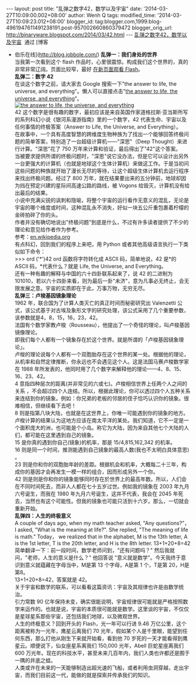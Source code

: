 --- layout: post title: "乱弹之数字42，数学以及宇宙" date:
'2014-03-27T10:09:00.002+08:00' author: Wenh Q tags: modified\_time:
'2014-03-27T10:09:23.012+08:00' blogger\_id:
tag:blogger.com,1999:blog-4961947611491238191.post-957002660860379472
blogger\_orig\_url: http://binaryware.blogspot.com/2014/03/42.html ---
[乱弹之数字42，数学以及宇宙](http://blog.jobbole.com/64011/)  通过 [博客
- 伯乐在线](http://blog.jobbole.com/)
**乱弹一：我们身处的世界**\
当我第一次看到这个 flash
作品时，心里很震惊。构成我们这个世界的，真的非常非常辽阔。页面比较窄，最好 [在新页面观看
Flash](http://www.nowamagic.net/librarys/images/201403/2014_03_25_01.swf)。\
**乱弹二：数字 42**\
在谈这个数字之前，请大家去 Google 搜索一下"the answer to life, the
universe, and everything"。懒人可以直接点击"[the answer to life, the
universe, and
everything](https://www.google.com.hk/search?q=the+answer+to+life%2C+the+universe%2C+and+everything&oq=the+answer+to+life%2C+the+universe%2C+and+everything&aqs=chrome..69i57&sourceid=chrome&espv=210&es_sm=93&ie=UTF-8)"。\
[![the answer to life, the universe, and
everything](http://jbcdn2.b0.upaiyun.com/2014/03/754c959c5247dc8cba64cb7e305d15ba.png)](http://jbcdn2.b0.upaiyun.com/2014/03/754c959c5247dc8cba64cb7e305d15ba.png "乱弹之数字42，数学以及宇宙")\
42
这个数字是很有趣的数字，最初应该是来自英国作家道格拉斯·亚当斯所写的系列科幻小说《银河系漫游指南》里的一个数字，42
代表生命、宇宙以及任何事情的终极答案（Answer to Life, the Universe, and
Everything）。\
在故事中，一个具有高度智慧的跨维度生物种族为了找出一个能够回答终极问题的简单答案，特别造了一台超级计算机——"深思"（Deep
Thought）来进行计算。"深思"花了 750
万年来计算和验证，最后得出了"42"这个答案。\
当被要求提供所谓的终极问题时，"深思"说它没办法，但是它可以设计出另外一台更强大的计算机（也就是地球这个生体计算机）来做这工作。于是当初问这些问题的种族就开始了漫长无尽的等待，让这个超级生体计算机去运行程序来找出终极问题。经过了
800
万年，就在结果要出来的五分钟前，地球却因为挡在预定兴建的星际间高速公路的路线，被
Vogons 给毁灭，计算机没有给出最后的结果。\
小说中充满尖锐的讽刺和隐喻，将整个宇宙的运行看作无意义的混乱，无论是宇宙的哪个维度或时间，这种混乱永不消失，好似一块五公斤重包裹着柠檬的金砖拍碎了你的头。\
作者并没有确切地说出"终极问题"到底是什么，不过有许多读者提供了不少的理论和意见给作者作为参考。\
参考：[en.wikipedia.org](http://en.wikipedia.org/wiki/Phrases_from_The_Hitchhiker%27s_Guide_to_the_Galaxy#Answer_to_the_Ultimate_Question_of_Life.2C_the_Universe.2C_and_Everything_.2842.29)\
有点科幻，回到我们的程序上来吧，用 Python
或者其他高级语言执行一下类似如下命令：\
\>\>\> ord ('\*')42
ord 函数将字符转化成 ASCII 码，简单地说，42 是\*的 ASCII
码，\*代表什么？就是 Life, the Universe, and Everything。\
还有一种有趣的解释与中国的六十四卦联系起来了，说 42 的二进制为
101010，若以六十四卦来看，则为最后一卦"未济"，意为凡事必无终止，会无限发展之意。宇宙的实质即在于此，万事万物，无穷无尽。\
**乱弹三：卢梭基因镜象理论**\
1962 年，联合国为了计算人类灭亡的真正时间而秘密研究出 Valenzetti
公式，该公式基于对古埃及象形文字的研究处理，该公式采用了几个重要参数，该参数就是4，8，15，16，23，42。\
法国有个数学家教卢梭（Rousseau），他提出了一个奇怪的理论，叫卢梭基因镜像理论。\
即我们每个人都有一个镜象存在於这个世界。就是所谓的「卢梭基因镜象理论」。\
卢梭的理论说每个人都有一个双胞胎存在这个世界的某一处。根据他的理论，从机率和自然定律推断，你永远也不会遇见这个人。这是法国马赛卢梭数学家在
1988
年所发表的，他同时用了几个数字来解释他的理论——4、8、15、16、23、42。\
4 意指四种层次的距离(并非常见的六或七)。卢梭相信世界上任两个人之间的关系
，不会超过四个人连结。所以，根据此理论，你可以透过四个人五种关系来连结到你的镜象。例如：你兄弟的老板的邻居的侄子恰巧认识你的镜象。很难相信，但继续看下去吧！\
8
则是指第八块大陆，也就是在这世界上，你唯一可能遇到你的镜象的地方。卢梭计算的结果认为这地方应该在南太平洋的某处。我们知道，它不一定是一个面积庞大的洲，也可能是个小岛。称它为大陆，因为来自其他七个大陆的人们，都可能在这里遇到自己的镜象。\
15 是你真的遇到你自己(镜象)的机率，那是 15/4,815,162,342 的机率。\
16 则是同一个时间，推测能遇到自己镜象的最高人数(我也不太明白具体意思)
。\
23
则是你和你的双胞胎年龄的差距。根据机会和机率，大概每二十三年，构成你的基因才会再发生一模一样的组合，因而形成另外一个你。\
42
则是则是你和你的镜象能够同时存在於世界上的最高年数。所以，人们会在不同时间死去，而非人人都在七十五岁过世。例如我的镜象在
2003 年九月六号诞生，而我在 1980 年九月六号诞生，这并不代表，我会在 2045
年死去，当然也有这个可能性。但我的镜象也可能只活到十六岁。那么，一切就会重新开始。\
**乱弹四：人生的终极意义**\
A couple of days ago, when my math teacher asked, "Any questions?"， I
asked, "What is the meaning at life?". She replied, "The meaning of life
is math."
Today， we realized that in the alphabet, M is the 13th letter, A is the
1st letter, T is the 20th letter, and H is the 8th letter.
13+1+20+8=42
简单翻译一下：前一段时间，数学老师问到，"还有问题吗？"
然后我就问，"老师，人生的意义是什么？" 他回答说
"意义就是数学"。今天我终于意识到意义就蕴藏在字母当中，M是第 13
个字母，A是第 1 个，T是第 20，H是第8。\
13+1+20+8=42，答案就是 42。\
关于宇宙和数学的联系，可以看看这篇资讯：宇宙及其规律也许是由数学统治。\
引力常数 90
亿年保持未变，确实很能说明，宇宙规律很可能就是严格按照数学来运作的。也就是说，宇宙的本质很可能就是数学。这里谈的宇宙，不仅仅是星球星系那些宇宙，还包括我们地球，以及微观世界。\
人生的终极意义？回到开头的 Flash，光一年可以行进 9.46
万亿公里，这个距离被称为一光年，鹰星云离我们 70
光年，假如某个人是千里眼，能望到任何东西，那么打他从刚生下来就开始看，看到他
70 岁死的一天才能看得到鹰星云。顺便说下，仙女座星系离我们 150,000
光年，Abell 巨蛇星座离我们 600
万光年。现在的科技水平，甚至未来几百年内，我们人类也许都还是囿于一隅的井底之蛙。\
人类或许在未来的一天能够制造出超光速的飞船，或者利用虫洞穿越，走出宇宙，而我们目前这一代，能做的就是探索并传承我们的知识。
